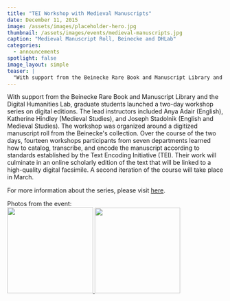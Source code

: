 ```yaml
---
title: "TEI Workshop with Medieval Manuscripts"
date: December 11, 2015
image: /assets/images/placeholder-hero.jpg
thumbnail: /assets/images/events/medieval-manuscripts.jpg
caption: "Medieval Manuscript Roll, Beinecke and DHLab"
categories: 
  - announcements
spotlight: false 
image_layout: simple
teaser: |
  "With support from the Beinecke Rare Book and Manuscript Library and the Digital Humanities Lab, graduate students launched a two-day workshop series on digital editions. The lead instructors included..."
---
```


With support from the Beinecke Rare Book and Manuscript Library and the Digital Humanities Lab, graduate students launched a two-day workshop series on digital editions. The lead instructors included Anya Adair (English), Katherine Hindley (Medieval Studies), and Joseph Stadolnik (English and Medieval Studies). The workshop was organized around a digitized manuscript roll from the Beinecke's collection. Over the course of the two days, fourteen workshops participants from seven departments learned how to catalog, transcribe, and encode the manuscript according to standards established by the Text Encoding Initiative (TEI). Their work will culminate in an online scholarly edition of the text that will be linked to a high-quality digital facsimile. A second iteration of the course will take place in March.
   
For more information about the series, please visit <a href="http://gsas.yale.edu/news/graduate-students-bring-together-manuscript-study-digital-editing" target="_blank"> here</a>.

Photos from the event:  
<a href="http://web.library.yale.edu/sites/default/files/images/TEIworkshop2015_people.JPG">
 <img alt="" height="200" src="http://web.library.yale.edu/sites/default/files/resize/images/TEIworkshop2015_people-200x200.JPG" width="200"/>
</a>
<a href="http://web.library.yale.edu/sites/default/files/images/TEIworkshop2015_planning2.JPG">
 <img alt="" height="199" src="http://web.library.yale.edu/sites/default/files/resize/images/TEIworkshop2015_planning2-199x199.JPG" width="199"/>
</a>